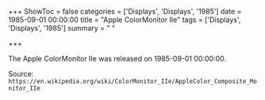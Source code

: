 +++
ShowToc = false
categories = ['Displays', 'Displays', '1985']
date = 1985-09-01 00:00:00
title = "Apple ColorMonitor IIe"
tags = ['Displays', 'Displays', '1985']
summary = " "

+++

The Apple ColorMonitor IIe was released on 1985-09-01 00:00:00.

Source: `https://en.wikipedia.org/wiki/ColorMonitor_IIe/AppleColor_Composite_Monitor_IIe`


